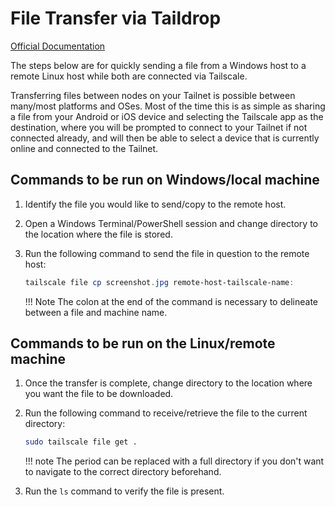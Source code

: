 # File Transfer via Taildrop

<a href="https://tailscale.com/kb/1106/taildrop" target="_blank">Official Documentation</a>

The steps below are for quickly sending a file from a Windows host to a remote Linux host while both are connected via Tailscale.

Transferring files between nodes on your Tailnet is possible between many/most platforms and OSes. Most of the time this is as simple as sharing a file from your Android or iOS device and selecting the Tailscale app as the destination, where you will be prompted to connect to your Tailnet if not connected already, and will then be able to select a device that is currently online and connected to the Tailnet.

## Commands to be run on Windows/local machine

1. Identify the file you would like to send/copy to the remote host.
2. Open a Windows Terminal/PowerShell session and change directory to the location where the file is stored.
3. Run the following command to send the file in question to the remote host:
    ```powershell
    tailscale file cp screenshot.jpg remote-host-tailscale-name:
    ```

    !!! Note
        The colon at the end of the command is necessary to delineate between a file and machine name.

## Commands to be run on the Linux/remote machine

1. Once the transfer is complete, change directory to the location where you want the file to be downloaded.
2. Run the following command to receive/retrieve the file to the current directory:

    ```bash
    sudo tailscale file get .
    ```

    !!! note
        The period can be replaced with a full directory if you don't want to navigate to the correct directory beforehand.

3. Run the `ls` command to verify the file is present.
